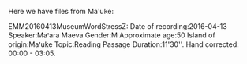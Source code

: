  Here we have files from Ma'uke:
 
 EMM20160413MuseumWordStressZ: Date of recording:2016-04-13 Speaker:Maꞌara Maeva Gender:M Approximate age:50 Island of origin:Maꞌuke Topic:Reading Passage Duration:11'30''. Hand corrected: 00:00 - 03:05.
